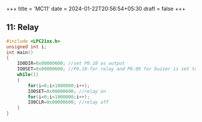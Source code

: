 +++
title = 'MC11'
date = 2024-01-22T20:56:54+05:30
draft = false
+++
## 11: Relay
```C
#include <LPC21xx.h>
unsigned int i;
int main()
{
	IO0DIR=0x00000600; //set P0.10 as output
	IO0SET=0x00000600; //P0.10-for relay and P0.09 for buzzer is set to HIGH...turning on the relay
	while(1)
	{
		for(i=0;i<1000000;i++);
		IO0SET=0x00000600; //relay on
		for(i=0;i<1000000;i++);
		IO0CLR=0x00000600; //relay off
	}
}



